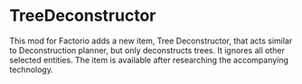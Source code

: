 # TreeDeconstructor
This mod for Factorio adds a new item, Tree Deconstructor, that acts similar to Deconstruction planner, but only deconstructs trees. It ignores all other selected entities. The item is available after researching the accompanying technology.

